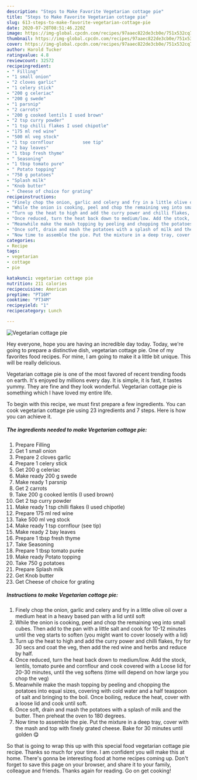 ```yaml
---
description: "Steps to Make Favorite Vegetarian cottage pie"
title: "Steps to Make Favorite Vegetarian cottage pie"
slug: 613-steps-to-make-favorite-vegetarian-cottage-pie
date: 2020-07-28T08:51:46.220Z
image: https://img-global.cpcdn.com/recipes/97aaec822de3cb0e/751x532cq70/vegetarian-cottage-pie-recipe-main-photo.jpg
thumbnail: https://img-global.cpcdn.com/recipes/97aaec822de3cb0e/751x532cq70/vegetarian-cottage-pie-recipe-main-photo.jpg
cover: https://img-global.cpcdn.com/recipes/97aaec822de3cb0e/751x532cq70/vegetarian-cottage-pie-recipe-main-photo.jpg
author: Harold Tucker
ratingvalue: 4.8
reviewcount: 32572
recipeingredient:
- " Filling"
- "1 small onion"
- "2 cloves garlic"
- "1 celery stick"
- "200 g celeriac"
- "200 g swede"
- "1 parsnip"
- "2 carrots"
- "200 g cooked lentils I used brown"
- "2 tsp curry powder"
- "1 tsp chilli flakes I used chipotle"
- "175 ml red wine"
- "500 ml veg stock"
- "1 tsp cornflour           see tip"
- "2 bay leaves"
- "1 tbsp fresh thyme"
- " Seasoning"
- "1 tbsp tomato pure"
- " Potato topping"
- "750 g potatoes"
- "Splash milk"
- "Knob butter"
- " Cheese of choice for grating"
recipeinstructions:
- "Finely chop the onion, garlic and celery and fry in a little olive oil over a medium heat in a heavy based pan with a lid until soft"
- "While the onion is cooking, peel and chop the remaining veg into small cubes. Then add to the pan with a little salt and cook for 10-12 minutes until the veg starts to soften (you might want to cover loosely with a lid)"
- "Turn up the heat to high and add the curry power and chilli flakes, fry for 30 secs and coat the veg, then add the red wine and herbs and reduce by half."
- "Once reduced, turn the heat back down to medium/low. Add the stock, lentils, tomato purée and cornflour and cook covered with a Loose lid for 20-30 minutes, until the veg softens (time will depend on how large you chop the veg)"
- "Meanwhile make the mash topping by peeling and chopping the potatoes into equal sizes, covering with cold water and a half teaspoon of salt and bringing to the boil. Once boiling, reduce the heat, cover with a loose lid and cook until soft."
- "Once soft, drain and mash the potatoes with a splash of milk and the butter. Then preheat the oven to 180 degrees."
- "Now time to assemble the pie. Put the mixture in a deep tray, cover with the mash and top with finely grated cheese. Bake for 30 minutes until golden 😋"
categories:
- Recipe
tags:
- vegetarian
- cottage
- pie

katakunci: vegetarian cottage pie 
nutrition: 211 calories
recipecuisine: American
preptime: "PT16M"
cooktime: "PT34M"
recipeyield: "1"
recipecategory: Lunch

---
```



![Vegetarian cottage pie](https://img-global.cpcdn.com/recipes/97aaec822de3cb0e/751x532cq70/vegetarian-cottage-pie-recipe-main-photo.jpg)

Hey everyone, hope you are having an incredible day today. Today, we're going to prepare a distinctive dish, vegetarian cottage pie. One of my favorites food recipes. For mine, I am going to make it a little bit unique. This will be really delicious.

Vegetarian cottage pie is one of the most favored of recent trending foods on earth. It's enjoyed by millions every day. It is simple, it is fast, it tastes yummy. They are fine and they look wonderful. Vegetarian cottage pie is something which I have loved my entire life.




To begin with this recipe, we must first prepare a few ingredients. You can cook vegetarian cottage pie using 23 ingredients and 7 steps. Here is how you can achieve it.

<!--inarticleads1-->

##### The ingredients needed to make Vegetarian cottage pie:

1. Prepare  Filling
1. Get 1 small onion
1. Prepare 2 cloves garlic
1. Prepare 1 celery stick
1. Get 200 g celeriac
1. Make ready 200 g swede
1. Make ready 1 parsnip
1. Get 2 carrots
1. Take 200 g cooked lentils (I used brown)
1. Get 2 tsp curry powder
1. Make ready 1 tsp chilli flakes (I used chipotle)
1. Prepare 175 ml red wine
1. Take 500 ml veg stock
1. Make ready 1 tsp cornflour           (see tip)
1. Make ready 2 bay leaves
1. Prepare 1 tbsp fresh thyme
1. Take  Seasoning
1. Prepare 1 tbsp tomato purée
1. Make ready  Potato topping
1. Take 750 g potatoes
1. Prepare Splash milk
1. Get Knob butter
1. Get  Cheese of choice for grating




<!--inarticleads2-->

##### Instructions to make Vegetarian cottage pie:

1. Finely chop the onion, garlic and celery and fry in a little olive oil over a medium heat in a heavy based pan with a lid until soft
1. While the onion is cooking, peel and chop the remaining veg into small cubes. Then add to the pan with a little salt and cook for 10-12 minutes until the veg starts to soften (you might want to cover loosely with a lid)
1. Turn up the heat to high and add the curry power and chilli flakes, fry for 30 secs and coat the veg, then add the red wine and herbs and reduce by half.
1. Once reduced, turn the heat back down to medium/low. Add the stock, lentils, tomato purée and cornflour and cook covered with a Loose lid for 20-30 minutes, until the veg softens (time will depend on how large you chop the veg)
1. Meanwhile make the mash topping by peeling and chopping the potatoes into equal sizes, covering with cold water and a half teaspoon of salt and bringing to the boil. Once boiling, reduce the heat, cover with a loose lid and cook until soft.
1. Once soft, drain and mash the potatoes with a splash of milk and the butter. Then preheat the oven to 180 degrees.
1. Now time to assemble the pie. Put the mixture in a deep tray, cover with the mash and top with finely grated cheese. Bake for 30 minutes until golden 😋




So that is going to wrap this up with this special food vegetarian cottage pie recipe. Thanks so much for your time. I am confident you will make this at home. There's gonna be interesting food at home recipes coming up. Don't forget to save this page on your browser, and share it to your family, colleague and friends. Thanks again for reading. Go on get cooking!
